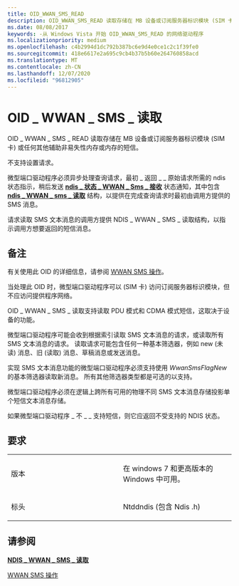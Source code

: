 ```yaml
---
title: OID_WWAN_SMS_READ
description: OID_WWAN_SMS_READ 读取存储在 MB 设备或订阅服务器标识模块 (SIM 卡) 或任何其他辅助非易失性内存或内存中的短信文本消息。
ms.date: 08/08/2017
keywords: -从 Windows Vista 开始 OID_WWAN_SMS_READ 的网络驱动程序
ms.localizationpriority: medium
ms.openlocfilehash: c4b2994d1dc792b387bc6e9d4e0ce1c2c1f39fe0
ms.sourcegitcommit: 418e6617e2a695c9cb4b37b5b60e264760858acd
ms.translationtype: MT
ms.contentlocale: zh-CN
ms.lasthandoff: 12/07/2020
ms.locfileid: "96812905"
---
```

# <a name="oid_wwan_sms_read"></a>OID \_ WWAN \_ SMS \_ 读取


OID \_ WWAN \_ SMS \_ READ 读取存储在 MB 设备或订阅服务器标识模块 (SIM 卡) 或任何其他辅助非易失性内存或内存的短信。

不支持设置请求。

微型端口驱动程序必须异步处理查询请求，最初 \_ 返回 \_ \_ 原始请求所需的 ndis 状态指示，稍后发送 [**ndis \_ 状态 \_ WWAN \_ Sms \_ 接收**](ndis-status-wwan-sms-receive.md) 状态通知，其中包含 [**ndis \_ WWAN \_ sms \_ 读取**](/windows-hardware/drivers/ddi/ndiswwan/ns-ndiswwan-_ndis_wwan_sms_read) 结构，以提供在完成查询请求时最初由调用方提供的 SMS 消息。

请求读取 SMS 文本消息的调用方提供 NDIS \_ WWAN \_ SMS \_ 读取结构，以指示调用方想要返回的短信消息。

<a name="remarks"></a>备注
-------

有关使用此 OID 的详细信息，请参阅 [WWAN SMS 操作](./mb-sms-operations.md)。

当处理此 OID 时，微型端口驱动程序可以 (SIM 卡) 访问订阅服务器标识模块，但不应访问提供程序网络。

OID \_ WWAN \_ SMS \_ 读取支持读取 PDU 模式和 CDMA 模式短信，这取决于设备的功能。

微型端口驱动程序可能会收到根据索引读取 SMS 文本消息的请求，或读取所有 SMS 文本消息的请求。 读取请求可能包含任何一种基本筛选器，例如 new (未读) 消息、旧 (读取) 消息、草稿消息或发送消息。

实现 SMS 文本消息功能的微型端口驱动程序必须支持使用 *WwanSmsFlagNew* 的基本筛选器读取新消息。 所有其他筛选器类型都是可选的以支持。

微型端口驱动程序必须在逻辑上跨所有可用的物理不同 SMS 文本消息存储投影单个短信文本消息存储。

如果微型端口驱动程序 \_ 不 \_ \_ 支持短信，则它应返回不受支持的 NDIS 状态。

<a name="requirements"></a>要求
------------

<table>
<colgroup>
<col width="50%" />
<col width="50%" />
</colgroup>
<tbody>
<tr class="odd">
<td><p>版本</p></td>
<td><p>在 windows 7 和更高版本的 Windows 中可用。</p></td>
</tr>
<tr class="even">
<td><p>标头</p></td>
<td>Ntddndis (包含 Ndis .h) </td>
</tr>
</tbody>
</table>

## <a name="see-also"></a>请参阅


[**NDIS \_ WWAN \_ SMS \_ 读取**](/windows-hardware/drivers/ddi/ndiswwan/ns-ndiswwan-_ndis_wwan_sms_read)

[WWAN SMS 操作](./mb-sms-operations.md)

 

